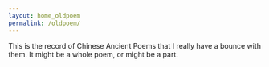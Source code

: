 ```yaml
---
layout: home_oldpoem
permalink: /oldpoem/
---
```


This is the record of Chinese Ancient Poems that I really have a bounce with them. It might be a whole poem, or might be a part. 